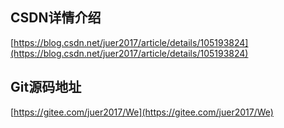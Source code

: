 ## CSDN详情介绍

[https://blog.csdn.net/juer2017/article/details/105193824](https://blog.csdn.net/juer2017/article/details/105193824)

## Git源码地址
[https://gitee.com/juer2017/We](https://gitee.com/juer2017/We)
